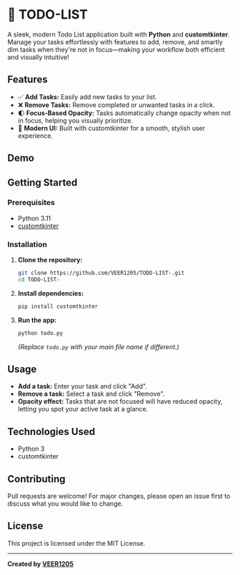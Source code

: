 # 📝 TODO-LIST

A sleek, modern Todo List application built with **Python** and **customtkinter**. Manage your tasks effortlessly with features to add, remove, and smartly dim tasks when they're not in focus—making your workflow both efficient and visually intuitive!

## Features

- ✅ **Add Tasks:** Easily add new tasks to your list.
- ❌ **Remove Tasks:** Remove completed or unwanted tasks in a click.
- 🌓 **Focus-Based Opacity:** Tasks automatically change opacity when not in focus, helping you visually prioritize.
- 🎨 **Modern UI:** Built with customtkinter for a smooth, stylish user experience.

## Demo

<!-- Add a screenshot or gif here if possible -->
<!-- ![Todo App Screenshot](screenshot.png) -->

## Getting Started

### Prerequisites

- Python 3.11
- [customtkinter](https://github.com/TomSchimansky/CustomTkinter)

### Installation

1. **Clone the repository:**
   ```bash
   git clone https://github.com/VEER1205/TODO-LIST-.git
   cd TODO-LIST-
   ```

2. **Install dependencies:**
   ```bash
   pip install customtkinter
   ```

3. **Run the app:**
   ```bash
   python todo.py
   ```
   *(Replace `todo.py` with your main file name if different.)*

## Usage

- **Add a task:** Enter your task and click "Add".
- **Remove a task:** Select a task and click "Remove".
- **Opacity effect:** Tasks that are not focused will have reduced opacity, letting you spot your active task at a glance.

## Technologies Used

- Python 3
- customtkinter

## Contributing

Pull requests are welcome! For major changes, please open an issue first to discuss what you would like to change.

## License

This project is licensed under the MIT License.

---

**Created by [VEER1205](https://github.com/VEER1205)**
